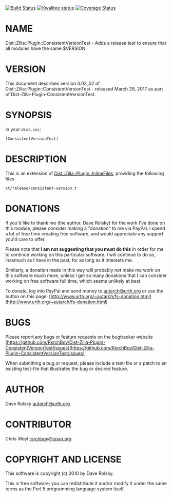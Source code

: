 [![Build Status](https://travis-ci.org/RsrchBoy/Dist-Zilla-Plugin-ConsistentVersionTest.svg?branch=master)](https://travis-ci.org/RsrchBoy/Dist-Zilla-Plugin-ConsistentVersionTest)
[![Kwalitee status](http://cpants.cpanauthors.org/dist/Dist-Zilla-Plugin-ConsistentVersionTest.png)](http://cpants.charsbar.org/dist/overview/Dist-Zilla-Plugin-ConsistentVersionTest)
[![Coverage Status](https://coveralls.io/repos/RsrchBoy/Dist-Zilla-Plugin-ConsistentVersionTest/badge.svg?branch=master)](https://coveralls.io/r/RsrchBoy/Dist-Zilla-Plugin-ConsistentVersionTest?branch=master)

# NAME

Dist::Zilla::Plugin::ConsistentVersionTest - Adds a release test to ensure that all modules have the same $VERSION

# VERSION

This document describes version 0.02\_02 of Dist::Zilla::Plugin::ConsistentVersionTest - released March 29, 2017 as part of Dist-Zilla-Plugin-ConsistentVersionTest.

# SYNOPSIS

In your `dist.ini`:

    [ConsistentVersionTest]

# DESCRIPTION

This is an extension of [Dist::Zilla::Plugin::InlineFiles](https://metacpan.org/pod/Dist::Zilla::Plugin::InlineFiles), providing the
following files

    xt/release/consistent-version.t

# DONATIONS

If you'd like to thank me (the author, Dave Rolsky) for the work I've done on
this module, please consider making a "donation" to me via PayPal. I spend a
lot of free time creating free software, and would appreciate any support
you'd care to offer.

Please note that **I am not suggesting that you must do this** in order for me
to continue working on this particular software. I will continue to do so,
inasmuch as I have in the past, for as long as it interests me.

Similarly, a donation made in this way will probably not make me work on this
software much more, unless I get so many donations that I can consider working
on free software full time, which seems unlikely at best.

To donate, log into PayPal and send money to autarch@urth.org or use the
button on this page: [http://www.urth.org/~autarch/fs-donation.html](http://www.urth.org/~autarch/fs-donation.html)

# BUGS

Please report any bugs or feature requests on the bugtracker website
[https://github.com/RsrchBoy/Dist-Zilla-Plugin-ConsistentVersionTest/issues](https://github.com/RsrchBoy/Dist-Zilla-Plugin-ConsistentVersionTest/issues)

When submitting a bug or request, please include a test-file or a
patch to an existing test-file that illustrates the bug or desired
feature.

# AUTHOR

Dave Rolsky <autarch@urth.org>

# CONTRIBUTOR

Chris Weyl <rsrchboy@cpan.org>

# COPYRIGHT AND LICENSE

This software is copyright (c) 2010 by Dave Rolsky.

This is free software; you can redistribute it and/or modify it under
the same terms as the Perl 5 programming language system itself.
